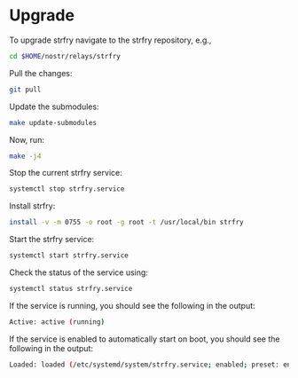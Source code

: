 # Upgrade

To upgrade strfry navigate to the strfry repository, e.g.,

```bash
cd $HOME/nostr/relays/strfry
```

Pull the changes:

```bash
git pull
```

Update the submodules:

```bash
make update-submodules
```

Now, run:

```bash
make -j4
```

Stop the current strfry service:

```bash
systemctl stop strfry.service
```

Install strfry:

```bash
install -v -m 0755 -o root -g root -t /usr/local/bin strfry
```

Start the strfry service:

```bash
systemctl start strfry.service
```

Check the status of the service using:

```bash
systemctl status strfry.service
```

If the service is running, you should see the following in the output:

```bash
Active: active (running)
```

If the service is enabled to automatically start on boot, you should see the following in the output:

```bash
Loaded: loaded (/etc/systemd/system/strfry.service; enabled; preset: enabled)
```
